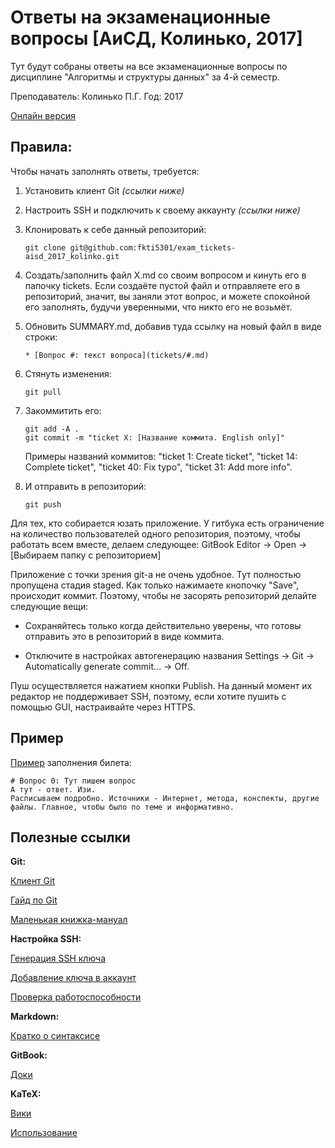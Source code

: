 # Ответы на экзаменационные вопросы [АиСД, Колинько, 2017]

Тут будут собраны ответы на все экзаменационные вопросы по дисциплине "Алгоритмы и структуры данных" за 4-й семестр.

Преподаватель: Колинько П.Г.
Год: 2017

[Онлайн версия](https://fkti5301.gitbooks.io/exam_tickets-aisd_2017_kolinko/content/)



## Правила:
Чтобы начать заполнять ответы, требуется:

1. Установить клиент Git *(ссылки ниже)*

2. Настроить SSH и подключить к своему аккаунту *(ссылки ниже)*

3. Клонировать к себе данный репозиторий:
   ```
   git clone git@github.com:fkti5301/exam_tickets-aisd_2017_kolinko.git
   ```

4. Создать/заполнить файл X.md со своим вопросом и кинуть его в папочку tickets. Если создаёте пустой файл и отправляете его в репозиторий, значит, вы заняли этот вопрос, и можете спокойной его заполнять, будучи уверенными, что никто его не возьмёт.

5. Обновить SUMMARY.md, добавив туда ссылку на новый файл в виде строки:
   ```
   * [Вопрос #: текст вопроса](tickets/#.md)
   ```

6. Стянуть изменения:
   ```
   git pull
   ```

7. Закоммитить его:
   ```
   git add -A .
   git commit -m "ticket X: [Название коммита. English only]"
   ```
   Примеры названий коммитов: "ticket 1: Create ticket", "ticket 14: Complete ticket", "ticket 40: Fix typo", "ticket 31: Add more info".

8. И отправить в репозиторий:
   ```
   git push
   ```

Для тех, кто собирается юзать приложение. У гитбука есть ограничение на количество пользователей одного репозитория, поэтому, чтобы работать всем вместе, делаем следующее: GitBook Editor -> Open -> [Выбираем папку с репозиторием]

Приложение с точки зрения git-а не очень удобное. Тут полностью пропущена стадия staged. Как только нажимаете кнопочку "Save", происходит коммит. Поэтому, чтобы не засорять репозиторий делайте следующие вещи:

* Сохраняйтесь только когда действительно уверены, что готовы отправить это в репозиторий в виде коммита.

* Отключите в настройках автогенерацию названия Settings -> Git -> Automatically generate commit... -> Off.

Пуш осуществляется нажатием кнопки Publish. На данный момент их редактор не поддерживает SSH, поэтому, если хотите пушить с помощью GUI, настраивайте через HTTPS.



## Пример
[Пример](https://fkti5301.gitbooks.io/exam_tickets-aisd_2017_kolinko/content/tickets/0.html) заполнения билета:
```
# Вопрос 0: Тут пишем вопрос
А тут - ответ. Изи.
Расписываем подробно. Источники - Интернет, метода, конспекты, другие файлы. Главное, чтобы было по теме и информативно.
```



## Полезные ссылки
**Git:**

[Клиент Git](https://git-scm.com/download/win)

[Гайд по Git](https://githowto.com/create_a_project)

[Маленькая книжка-мануал](https://git-scm.com/book/ru/v1)


**Настройка SSH:**

[Генерация SSH ключа](https://help.github.com/articles/generating-a-new-ssh-key-and-adding-it-to-the-ssh-agent)

[Добавление ключа в аккаунт](https://help.github.com/articles/adding-a-new-ssh-key-to-your-github-account/)

[Проверка работоспособности](https://help.github.com/articles/testing-your-ssh-connection/)


**Markdown:**

[Кратко о синтаксисе](https://guides.github.com/pdfs/markdown-cheatsheet-online.pdf)


**GitBook:**

[Доки](https://gitbookio.gitbooks.io/documentation/content/index.html)


**KaTeX:**

[Вики](https://github.com/Khan/KaTeX/wiki)

[Использование](https://gitbookio.gitbooks.io/documentation/content/format/math.html)

